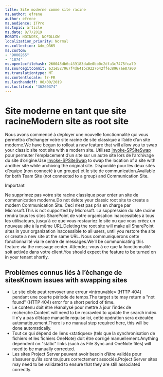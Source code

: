 ```yaml
---
title: Site moderne comme site racine
ms.author: efrene
author: efrene
ms.audience: ITPro
ms.topic: article
ms.date: 8/7/2019
ROBOTS: NOINDEX, NOFOLLOW
localization_priority: Normal
ms.collection: Adm_O365
ms.custom:
- "9000265"
- "1874"
ms.openlocfilehash: 260048db6c439183da8e0bb0c2dfa3c7475fca79
ms.sourcegitcommit: 631e527967f4d641bc9227642ffe38967ae87a00
ms.translationtype: MT
ms.contentlocale: fr-FR
ms.lasthandoff: 08/09/2019
ms.locfileid: "36269374"
---
```

# <a name="modern-site-as-root-site"></a><span data-ttu-id="4d93b-102">Site moderne en tant que site racine</span><span class="sxs-lookup"><span data-stu-id="4d93b-102">Modern site as root site</span></span>

<span data-ttu-id="4d93b-103">Nous avons commencé à déployer une nouvelle fonctionnalité qui vous permettra d’échanger votre site racine de site classique à l’aide d’un site moderne.</span><span class="sxs-lookup"><span data-stu-id="4d93b-103">We have begun to rollout a new feature that will allow you to swap your classic site root site with a modern site.</span></span> <span data-ttu-id="4d93b-104">Utilisez [Invoke-SPSiteSwap](https://docs.microsoft.com/powershell/module/sharepoint-online/invoke-spositeswap?view=sharepoint-ps) pour permuter l’emplacement d’un site sur un autre site lors de l’archivage du site d’origine.</span><span class="sxs-lookup"><span data-stu-id="4d93b-104">Use [Invoke-SPSiteSwap](https://docs.microsoft.com/powershell/module/sharepoint-online/invoke-spositeswap?view=sharepoint-ps) to swap the location of a site with another site while archiving the original site.</span></span> <span data-ttu-id="4d93b-105">Disponible pour les deux sites d’équipe (non connecté à un groupe) et le site de communication.</span><span class="sxs-lookup"><span data-stu-id="4d93b-105">Available for both Team Site (not connected to a group) and Communication Site.</span></span> 

>[!Important]
> <span data-ttu-id="4d93b-106">Ne supprimez pas votre site racine classique pour créer un site de communication moderne.</span><span class="sxs-lookup"><span data-stu-id="4d93b-106">Do not delete your classic root site to create a modern Communication Site.</span></span> <span data-ttu-id="4d93b-107">Ceci n’est pas pris en charge par Microsoft.</span><span class="sxs-lookup"><span data-stu-id="4d93b-107">This is not supported by Microsoft.</span></span> <span data-ttu-id="4d93b-108">La suppression du site racine rendra tous les sites SharePoint de votre organisation inaccessibles à tous les utilisateurs, jusqu’à ce que vous restauriez le site ou que vous créez un nouveau site à la même URL.</span><span class="sxs-lookup"><span data-stu-id="4d93b-108">Deleting the root site will make all SharePoint sites in your organization inaccessible to all users, until you restore the site or create a new site at the same URL.</span></span> <span data-ttu-id="4d93b-109">Nous communiquerons cette fonctionnalité via le centre de messages.</span><span class="sxs-lookup"><span data-stu-id="4d93b-109">We’ll be communicating this feature via the message center.</span></span> <span data-ttu-id="4d93b-110">Attendez-vous à ce que la fonctionnalité soit activée dans votre client.</span><span class="sxs-lookup"><span data-stu-id="4d93b-110">You should expect the feature to be turned on in your tenant shortly.</span></span>

## <a name="known-issues-with-swapping-sites"></a><span data-ttu-id="4d93b-111">Problèmes connus liés à l’échange de sites</span><span class="sxs-lookup"><span data-stu-id="4d93b-111">Known issues with swapping sites</span></span>
- <span data-ttu-id="4d93b-112">Le site cible peut renvoyer une erreur «introuvable» (HTTP 404) pendant une courte période de temps.</span><span class="sxs-lookup"><span data-stu-id="4d93b-112">The target site may return a "not found" (HTTP 404) error for a short period of time.</span></span>
- <span data-ttu-id="4d93b-113">Le contenu doit être réanalysé pour mettre à jour l’index de recherche.</span><span class="sxs-lookup"><span data-stu-id="4d93b-113">Content will need to be recrawled to update the search index.</span></span> <span data-ttu-id="4d93b-114">Il n’y a pas d’étape manuelle requise ici, cette opération sera exécutée automatiquement.</span><span class="sxs-lookup"><span data-stu-id="4d93b-114">There is no manual step required here, this will be done automatically.</span></span>
- <span data-ttu-id="4d93b-115">Tout ce qui dépend de liens «statiques» (tels que la synchronisation de fichiers et les fichiers OneNote) doit être corrigé manuellement.</span><span class="sxs-lookup"><span data-stu-id="4d93b-115">Anything dependent on "static" links (such as File Sync and OneNote files) will need to be manually corrected.</span></span>
- <span data-ttu-id="4d93b-116">Les sites Project Server peuvent avoir besoin d’être validés pour s’assurer qu’ils sont toujours correctement associés.</span><span class="sxs-lookup"><span data-stu-id="4d93b-116">Project Server sites may need to be validated to ensure that they are still associated correctly.</span></span> 
